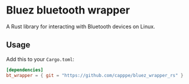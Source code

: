 # Bluez bluetooth wrapper

A Rust library for interacting with Bluetooth devices on Linux.

## Usage

Add this to your `Cargo.toml`:

```toml
[dependencies]
bt_wrapper = { git = "https://github.com/capppe/bluez_wrapper_rs" }
